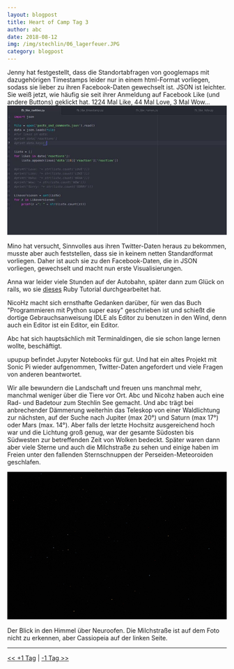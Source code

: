 ```yaml
---
layout: blogpost
title: Heart of Camp Tag 3
author: abc
date: 2018-08-12
img: /img/stechlin/06_lagerfeuer.JPG
category: blogpost
---
```


Jenny hat festgestellt, dass die Standortabfragen von googlemaps mit dazugehörigen Timestamps leider nur in einem html-Format vorliegen, sodass sie lieber zu ihren Facebook-Daten gewechselt ist. JSON ist leichter. Sie weiß jetzt, wie häufig sie seit ihrer Anmeldung auf Facebook Like (und andere Buttons) geklickt hat. 1224 Mal Like, 44 Mal Love, 3 Mal Wow...
![](/img/stechlin/screenshot.jpg)

Mino hat versucht, Sinnvolles aus ihren Twitter-Daten heraus zu bekommen, musste aber auch feststellen, dass sie in keinem netten Standardformat vorliegen. Daher ist auch sie zu den Facebook-Daten, die in JSON vorliegen, gewechselt und macht nun erste Visualisierungen.

Anna war leider viele Stunden auf der Autobahn, später dann zum Glück on rails, wo sie [dieses](https://ruby.github.io/TryRuby/) Ruby Tutorial durchgearbeitet hat.

NicoHz macht sich ernsthafte Gedanken darüber, für wen das Buch "Programmieren mit Python super easy" geschrieben ist und schießt die dortige Gebrauchsanweisung IDLE als Editor zu benutzen in den Wind, denn auch ein Editor ist ein Editor, ein Editor.

Abc hat sich hauptsächlich mit Terminaldingen, die sie schon lange lernen wollte, beschäftigt.

upupup befindet Jupyter Notebooks für gut. Und hat ein altes Projekt mit Sonic Pi wieder aufgenommen, Twitter-Daten angefordert und viele Fragen von anderen beantwortet.  

Wir alle bewundern die Landschaft und freuen uns manchmal mehr, manchmal weniger über die Tiere vor Ort. Abc und Nicohz haben auch eine Rad- und Badetour zum Stechlin See gemacht. Und abc trägt bei anbrechender Dämmerung weiterhin das Teleskop von einer Waldlichtung zur nächsten, auf der Suche nach Jupiter (max 20°) und Saturn (max 17°) oder Mars (max. 14°). Aber falls der letzte Hochsitz ausgereichend hoch war und die Lichtung groß genug, war der gesamte Südosten bis Südwesten zur betreffenden Zeit von Wolken bedeckt.
Später waren dann aber viele Sterne und auch die Milchstraße zu sehen und einige haben im Freien unter den fallenden Sternschnuppen der Perseiden-Meteoroiden geschlafen.

![](/img/stechlin/07_cassiopeia.JPG)

Der Blick in den Himmel über Neuroofen. Die Milchstraße ist auf dem Foto nicht zu erkennen, aber Cassiopeia auf der linken Seite.

***

[<< +1 Tag](/stechlin_13)
|
[-1 Tag >>](/stechlin_11)
